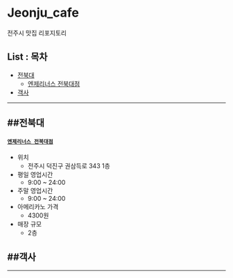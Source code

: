 Jeonju_cafe
===

전주시 맛집 리포지토리

List : 목차
---

- [전북대](#전북대)
   - [엔제리너스 전북대점](#엔제리너스-전북대점)
- [객사](#객사)

***

##전북대
---

#### [`엔제리너스 전북대점`](https://map.naver.com/v5/entry/place/1132376093?c=14151527.965659838,4279372.068972299,13,0,0,0,dh&placePath=%2Fhome&entry=plt)
- 위치
  - 전주시 덕진구 권삼득로 343 1층
- 평일 영업시간
  - 9:00 ~ 24:00
- 주말 영업시간
  - 9:00 ~ 24:00
- 아메리카노 가격
  - 4300원
- 매장 규모
  - 2층

##객사
---

***
